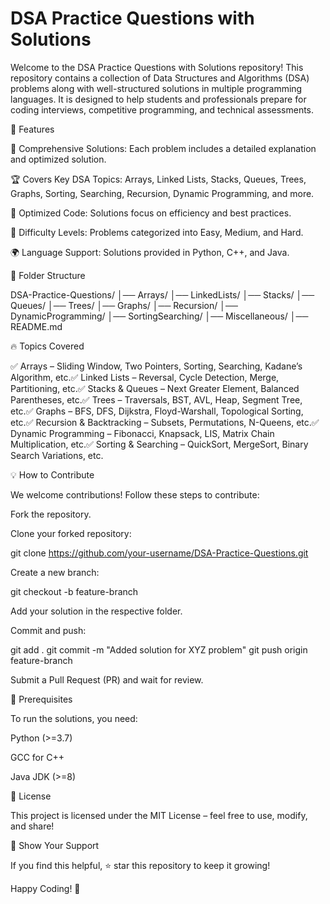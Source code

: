 # DSA Practice Questions with Solutions

Welcome to the DSA Practice Questions with Solutions repository! This repository contains a collection of Data Structures and Algorithms (DSA) problems along with well-structured solutions in multiple programming languages. It is designed to help students and professionals prepare for coding interviews, competitive programming, and technical assessments.

📌 Features

📝 Comprehensive Solutions: Each problem includes a detailed explanation and optimized solution.

🏆 Covers Key DSA Topics: Arrays, Linked Lists, Stacks, Queues, Trees, Graphs, Sorting, Searching, Recursion, Dynamic Programming, and more.

🚀 Optimized Code: Solutions focus on efficiency and best practices.

🎯 Difficulty Levels: Problems categorized into Easy, Medium, and Hard.

🌍 Language Support: Solutions provided in Python, C++, and Java.

📂 Folder Structure

DSA-Practice-Questions/
│── Arrays/
│── LinkedLists/
│── Stacks/
│── Queues/
│── Trees/
│── Graphs/
│── Recursion/
│── DynamicProgramming/
│── SortingSearching/
│── Miscellaneous/
│── README.md

🔥 Topics Covered

✅ Arrays – Sliding Window, Two Pointers, Sorting, Searching, Kadane’s Algorithm, etc.✅ Linked Lists – Reversal, Cycle Detection, Merge, Partitioning, etc.✅ Stacks & Queues – Next Greater Element, Balanced Parentheses, etc.✅ Trees – Traversals, BST, AVL, Heap, Segment Tree, etc.✅ Graphs – BFS, DFS, Dijkstra, Floyd-Warshall, Topological Sorting, etc.✅ Recursion & Backtracking – Subsets, Permutations, N-Queens, etc.✅ Dynamic Programming – Fibonacci, Knapsack, LIS, Matrix Chain Multiplication, etc.✅ Sorting & Searching – QuickSort, MergeSort, Binary Search Variations, etc.

💡 How to Contribute

We welcome contributions! Follow these steps to contribute:

Fork the repository.

Clone your forked repository:

git clone https://github.com/your-username/DSA-Practice-Questions.git

Create a new branch:

git checkout -b feature-branch

Add your solution in the respective folder.

Commit and push:

git add .
git commit -m "Added solution for XYZ problem"
git push origin feature-branch

Submit a Pull Request (PR) and wait for review.

📌 Prerequisites

To run the solutions, you need:

Python (>=3.7)

GCC for C++

Java JDK (>=8)

📜 License

This project is licensed under the MIT License – feel free to use, modify, and share!

🌟 Show Your Support

If you find this helpful, ⭐ star this repository to keep it growing!

Happy Coding! 🚀
